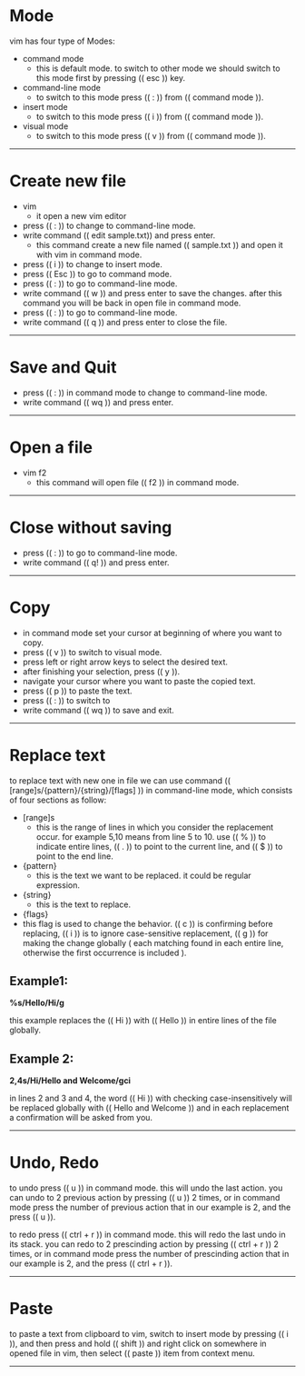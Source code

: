 # Mode

vim has four type of Modes:

- command mode
  - this is default mode. to switch to other mode we should switch to this mode first by pressing (( esc )) key.
- command-line mode
  - to switch to this mode press (( : )) from (( command mode )).
- insert mode
  - to switch to this mode press (( i )) from (( command mode )).
- visual mode
  - to switch to this mode press (( v )) from (( command mode )).

***

# Create new file

- vim
  - it open a new vim editor
- press (( : )) to change to command-line mode.
- write command (( edit sample.txt)) and press enter.
  - this command create a new file named (( sample.txt )) and open it with vim in command mode.
- press (( i )) to change to insert mode.
- press (( Esc )) to go to command mode.
- press (( : )) to go to command-line mode.
- write command (( w )) and press enter to save the changes. after this command you will be back in open file in command mode.
- press (( : )) to go to command-line mode.
- write command (( q )) and press enter to close the file.



***

# Save and Quit

- press (( : )) in command mode to change to command-line mode.
- write command (( wq )) and press enter.



***

# Open a file

- vim f2
  - this command will open file (( f2 )) in command mode.



***

# Close without saving

- press (( : )) to go to command-line mode.
- write command (( q! )) and press enter.



***

# Copy

- in command mode set your cursor at beginning of where you want to copy.
- press (( v )) to switch to visual mode.
- press left or right arrow keys to select the desired text.
- after finishing your selection, press (( y )).
- navigate your cursor where you want to paste the copied text.
- press (( p )) to paste the text.
- press (( : )) to switch to 
- write command (( wq )) to save and exit.

***

# Replace text

to replace text with new one in file we can use command (( [range]s/{pattern}/{string}/[flags] )) in command-line mode, which consists of four sections as follow:

- [range]s
  - this is the range of lines in which you consider the replacement occur. for example 5,10 means from line 5 to 10. use (( % )) to indicate entire lines, (( . )) to point to the current line, and (( $ )) to point to the end line. 
- {pattern}
  - this is the text we want to be replaced. it could be regular expression.
- {string}
  - this is the text to replace.
- {flags}
- this flag is used to change the behavior. (( c )) is confirming before replacing, (( i )) is to ignore case-sensitive replacement, (( g )) for making the change globally ( each matching found in each entire line, otherwise the first occurrence is included ).



## Example1: 

**%s/Hello/Hi/g**

this example replaces the (( Hi )) with (( Hello )) in entire lines of the file globally.



## Example 2:

**2,4s/Hi/Hello and Welcome/gci**

in lines 2 and 3 and 4, the word (( Hi )) with checking case-insensitively will be replaced globally with (( Hello and Welcome )) and in each replacement a confirmation will be asked from you.



***

# Undo, Redo

to undo press (( u )) in command mode. this will undo the last action. you can undo to 2 previous action by pressing (( u )) 2 times, or in command mode press the number of previous action that in our example is 2, and the press (( u )).

to redo press (( ctrl + r )) in command mode. this will redo the last undo in its stack. you can redo to 2 prescinding action by pressing (( ctrl + r )) 2 times, or in command mode press the number of prescinding action that in our example is 2, and the press (( ctrl + r )). 



***

# Paste

to paste a text from clipboard to vim,  switch to insert mode by pressing (( i )), and then press and hold (( shift )) and right click on somewhere in opened file in vim, then select (( paste )) item from context menu. 



***



  

